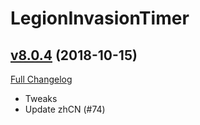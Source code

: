 # LegionInvasionTimer

## [v8.0.4](https://github.com/funkydude/LegionInvasionTimer/tree/v8.0.4) (2018-10-15)
[Full Changelog](https://github.com/funkydude/LegionInvasionTimer/compare/v8.0.3...v8.0.4)

- Tweaks  
- Update zhCN (#74)  
